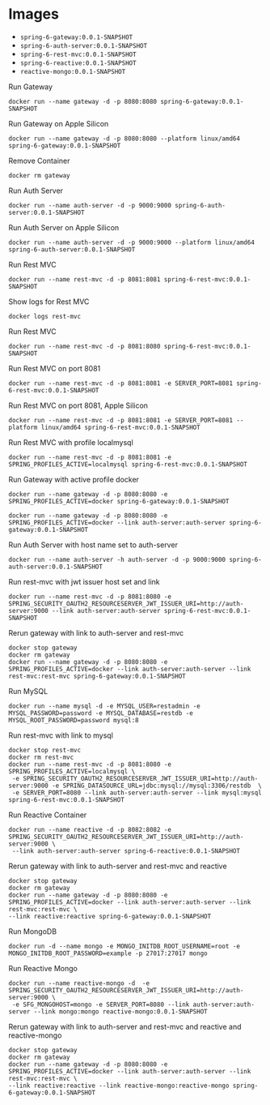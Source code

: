 # Images
* `spring-6-gateway:0.0.1-SNAPSHOT`
* `spring-6-auth-server:0.0.1-SNAPSHOT`
* `spring-6-rest-mvc:0.0.1-SNAPSHOT`
* `spring-6-reactive:0.0.1-SNAPSHOT`
* `reactive-mongo:0.0.1-SNAPSHOT`

Run Gateway
```shell
docker run --name gateway -d -p 8080:8080 spring-6-gateway:0.0.1-SNAPSHOT
```

Run Gateway on Apple Silicon
```shell
docker run --name gateway -d -p 8080:8080 --platform linux/amd64 spring-6-gateway:0.0.1-SNAPSHOT
```

Remove Container
```shell
docker rm gateway
```

Run Auth Server
```shell
docker run --name auth-server -d -p 9000:9000 spring-6-auth-server:0.0.1-SNAPSHOT
```

Run Auth Server on Apple Silicon
```shell
docker run --name auth-server -d -p 9000:9000 --platform linux/amd64 spring-6-auth-server:0.0.1-SNAPSHOT
```

Run Rest MVC
```shell
docker run --name rest-mvc -d -p 8081:8081 spring-6-rest-mvc:0.0.1-SNAPSHOT
```

Show logs for Rest MVC
```shell
docker logs rest-mvc
```

Run Rest MVC
```shell
docker run --name rest-mvc -d -p 8081:8080 spring-6-rest-mvc:0.0.1-SNAPSHOT
```

Run Rest MVC on port 8081
```shell
docker run --name rest-mvc -d -p 8081:8081 -e SERVER_PORT=8081 spring-6-rest-mvc:0.0.1-SNAPSHOT
```

Run Rest MVC on port 8081, Apple Silicon
```shell
docker run --name rest-mvc -d -p 8081:8081 -e SERVER_PORT=8081 --platform linux/amd64 spring-6-rest-mvc:0.0.1-SNAPSHOT
```

Run Rest MVC with profile localmysql
```shell
docker run --name rest-mvc -d -p 8081:8081 -e SPRING_PROFILES_ACTIVE=localmysql spring-6-rest-mvc:0.0.1-SNAPSHOT
```

Run Gateway with active profile docker
```shell
docker run --name gateway -d -p 8080:8080 -e SPRING_PROFILES_ACTIVE=docker spring-6-gateway:0.0.1-SNAPSHOT

docker run --name gateway -d -p 8080:8080 -e SPRING_PROFILES_ACTIVE=docker --link auth-server:auth-server spring-6-gateway:0.0.1-SNAPSHOT
```

Run Auth Server with host name set to auth-server
```shell
docker run --name auth-server -h auth-server -d -p 9000:9000 spring-6-auth-server:0.0.1-SNAPSHOT
```

Run rest-mvc with jwt issuer host set and link
```shell
docker run --name rest-mvc -d -p 8081:8080 -e SPRING_SECURITY_OAUTH2_RESOURCESERVER_JWT_ISSUER_URI=http://auth-server:9000 --link auth-server:auth-server spring-6-rest-mvc:0.0.1-SNAPSHOT
```

Rerun gateway with link to auth-server and rest-mvc
```shell
docker stop gateway 
docker rm gateway
docker run --name gateway -d -p 8080:8080 -e SPRING_PROFILES_ACTIVE=docker --link auth-server:auth-server --link rest-mvc:rest-mvc spring-6-gateway:0.0.1-SNAPSHOT
```

Run MySQL
```shell
docker run --name mysql -d -e MYSQL_USER=restadmin -e MYSQL_PASSWORD=password -e MYSQL_DATABASE=restdb -e MYSQL_ROOT_PASSWORD=password mysql:8
```

Run rest-mvc with link to mysql
```shell
docker stop rest-mvc
docker rm rest-mvc
docker run --name rest-mvc -d -p 8081:8080 -e SPRING_PROFILES_ACTIVE=localmysql \
 -e SPRING_SECURITY_OAUTH2_RESOURCESERVER_JWT_ISSUER_URI=http://auth-server:9000 -e SPRING_DATASOURCE_URL=jdbc:mysql://mysql:3306/restdb  \
 -e SERVER_PORT=8080 --link auth-server:auth-server --link mysql:mysql spring-6-rest-mvc:0.0.1-SNAPSHOT
```

Run Reactive Container
```shell    
docker run --name reactive -d -p 8082:8082 -e SPRING_SECURITY_OAUTH2_RESOURCESERVER_JWT_ISSUER_URI=http://auth-server:9000 \
 --link auth-server:auth-server spring-6-reactive:0.0.1-SNAPSHOT
```

Rerun gateway with link to auth-server and rest-mvc and reactive
```shell
docker stop gateway 
docker rm gateway
docker run --name gateway -d -p 8080:8080 -e SPRING_PROFILES_ACTIVE=docker --link auth-server:auth-server --link rest-mvc:rest-mvc \
--link reactive:reactive spring-6-gateway:0.0.1-SNAPSHOT
```

Run MongoDB
```shell
docker run -d --name mongo -e MONGO_INITDB_ROOT_USERNAME=root -e MONGO_INITDB_ROOT_PASSWORD=example -p 27017:27017 mongo 
```

Run Reactive Mongo
```shell
docker run --name reactive-mongo -d  -e SPRING_SECURITY_OAUTH2_RESOURCESERVER_JWT_ISSUER_URI=http://auth-server:9000 \
 -e SFG_MONGOHOST=mongo -e SERVER_PORT=8080 --link auth-server:auth-server --link mongo:mongo reactive-mongo:0.0.1-SNAPSHOT
```
Rerun gateway with link to auth-server and rest-mvc and reactive and reactive-mongo
```shell
docker stop gateway 
docker rm gateway
docker run --name gateway -d -p 8080:8080 -e SPRING_PROFILES_ACTIVE=docker --link auth-server:auth-server --link rest-mvc:rest-mvc \
--link reactive:reactive --link reactive-mongo:reactive-mongo spring-6-gateway:0.0.1-SNAPSHOT
```
